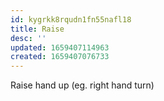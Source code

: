 ```yaml
---
id: kygrkk8rqudn1fn55nafl18
title: Raise
desc: ''
updated: 1659407114963
created: 1659407076733
---
```


Raise hand up (eg. right hand turn)